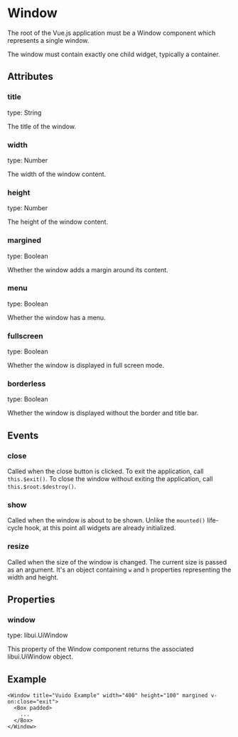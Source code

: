 # Window

The root of the Vue.js application must be a Window component which represents a single window.

The window must contain exactly one child widget, typically a container.

## Attributes

### title

type: String

The title of the window.

### width

type: Number

The width of the window content.

### height

type: Number

The height of the window content.

### margined

type: Boolean

Whether the window adds a margin around its content.

### menu

type: Boolean

Whether the window has a menu.

### fullscreen

type: Boolean

Whether the window is displayed in full screen mode.

### borderless

type: Boolean

Whether the window is displayed without the border and title bar.

## Events

### close

Called when the close button is clicked. To exit the application, call `this.$exit()`. To close the window without exiting the application, call `this.$root.$destroy()`.

### show

Called when the window is about to be shown. Unlike the `mounted()` life-cycle hook, at this point all widgets are already initialized.

### resize

Called when the size of the window is changed. The current size is passed as an argument. It's an object containing `w` and `h` properties representing the width and height.

## Properties

### window

type: libui.UiWindow

This property of the Window component returns the associated libui.UiWindow object.

## Example

```markup
<Window title="Vuido Example" width="400" height="100" margined v-on:close="exit">
  <Box padded>
    ...
  </Box>
</Window>
```

